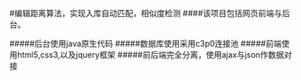 #编辑距离算法，实现入库自动匹配，相似度检测
####该项目包括网页前端与后台。

#####后台使用java原生代码
#####数据库使用采用c3p0连接池
#####前端使用html5,css3,以及jquery框架
#####前后端完全分离，使用ajax与json作数据对接
